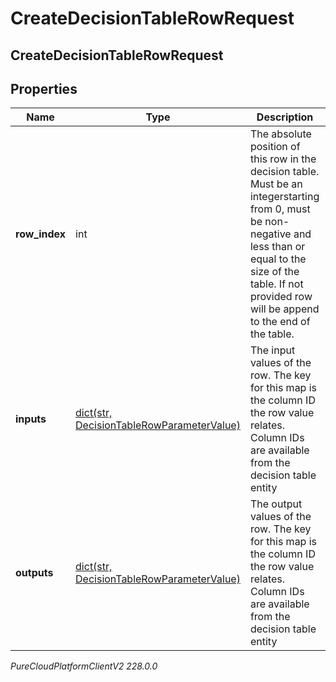 # CreateDecisionTableRowRequest

## CreateDecisionTableRowRequest

## Properties

|Name | Type | Description | Notes|
|------------ | ------------- | ------------- | -------------|
| **row_index** | int | The absolute position of this row in the decision table. Must be an integerstarting from 0, must be non-negative and less than or equal to the size of the table. If not provided row will be append to the end of the table.  | [optional] |
| **inputs** | [dict(str, DecisionTableRowParameterValue)](DecisionTableRowParameterValue) | The input values of the row. The key for this map is the column ID the row value relates. Column IDs are available from the decision table entity | |
| **outputs** | [dict(str, DecisionTableRowParameterValue)](DecisionTableRowParameterValue) | The output values of the row. The key for this map is the column ID the row value relates. Column IDs are available from the decision table entity | |



_PureCloudPlatformClientV2 228.0.0_
